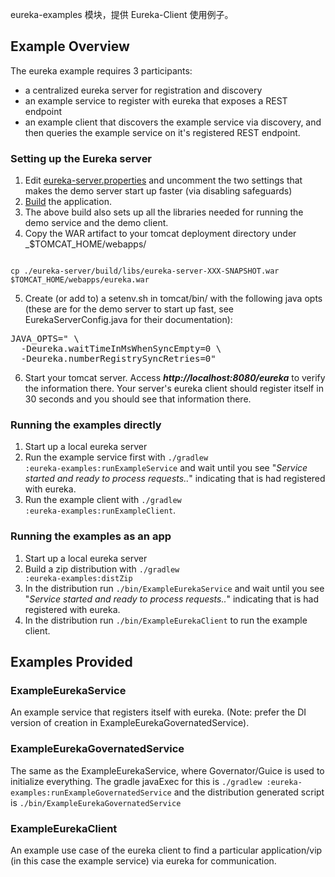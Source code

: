 eureka-examples 模块，提供 Eureka-Client 使用例子。
## Example Overview
The eureka example requires 3 participants:
* a centralized eureka server for registration and discovery
* an example service to register with eureka that exposes a REST endpoint
* an example client that discovers the example service via discovery, and then queries the example service on it's
  registered REST endpoint.

### Setting up the Eureka server
1. Edit [eureka-server.properties](https://github.com/Netflix/eureka/blob/master/eureka-server/src/main/resources/eureka-server.properties) and uncomment the two settings that makes the demo server start up faster (via disabling safeguards)
2. [Build](https://github.com/Netflix/eureka/wiki/Building-Eureka-Client-and-Server) the application.
3. The above build also sets up all the libraries needed for running the demo service and the demo client.
4. Copy the WAR artifact to your tomcat deployment directory under _$TOMCAT_HOME/webapps/
<pre><code>
cp ./eureka-server/build/libs/eureka-server-XXX-SNAPSHOT.war $TOMCAT_HOME/webapps/eureka.war
</pre></code>
5. Create (or add to) a setenv.sh in tomcat/bin/ with the following java opts (these are for the demo server to start up fast, see EurekaServerConfig.java for their documentation):
<pre>
JAVA_OPTS=" \
  -Deureka.waitTimeInMsWhenSyncEmpty=0 \
  -Deureka.numberRegistrySyncRetries=0"
</pre>
6. Start your tomcat server. Access _**http://localhost:8080/eureka**_ to verify the information there. Your server's eureka client should register itself in 30 seconds and you should see that information there.

### Running the examples directly
1. Start up a local eureka server
2. Run the example service first with <code>./gradlew :eureka-examples:runExampleService</code> and wait until you see "_Service started and ready to process requests.._" indicating that is had registered with eureka.
3. Run the example client with <code>./gradlew :eureka-examples:runExampleClient</code>.

### Running the examples as an app
1. Start up a local eureka server
2. Build a zip distribution with <code>./gradlew :eureka-examples:distZip</code>
3. In the distribution run <code>./bin/ExampleEurekaService</code> and wait until you see "_Service started and ready to process requests.._" indicating that is had registered with eureka.
4. In the distribution run <code>./bin/ExampleEurekaClient</code> to run the example client.

## Examples Provided

### ExampleEurekaService
An example service that registers itself with eureka. (Note: prefer the DI version of creation in ExampleEurekaGovernatedService).

### ExampleEurekaGovernatedService
The same as the ExampleEurekaService, where Governator/Guice is used to initialize everything. The gradle javaExec for this is <code>./gradlew :eureka-examples:runExampleGovernatedService</code> and the distribution generated script is <code>./bin/ExampleEurekaGovernatedService</code>

### ExampleEurekaClient
An example use case of the eureka client to find a particular application/vip (in this case the example service) via eureka for communication.
